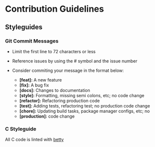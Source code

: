 # Contribution Guidelines

## Styleguides

### Git Commit Messages

- Limit the first line to 72 characters or less
- Reference issues by using the # symbol and the issue number
- Consider commiting your message in the format below:

    * **[feat]:** A new feature
    * **[fix]:** A bug fix
    * **[docs]:** Changes to documentation
    * **[style]:** Formatting, missing semi colons, etc; no code change
    * **[refactor]:** Refactoring production code
    * **[test]:** Adding tests, refactoring test; no production code change
    * **[chore]:** Updating build tasks, package manager configs, etc; no
    * **[production]:** code change

### C Styleguide

All C code is linted with [betty](https://github.com/holbertonschool/Betty)